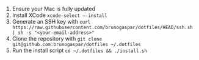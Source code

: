1. Ensure your Mac is fully updated
2. Install XCode `xcode-select –-install`
3. Generate an SSH key with
   `curl https://raw.githubusercontent.com/brunogaspar/dotfiles/HEAD/ssh.sh | sh -s "<your-email-address>"`
4. Clone the repository with
   `git clone git@github.com:brunogaspar/dotfiles ~/.dotfiles`
5. Run the install script 
    `cd ~/.dotfiles && ./install.sh`
